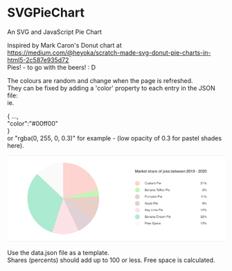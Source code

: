 # SVGPieChart
An SVG and JavaScript Pie Chart <br />

Inspired by Mark Caron's Donut chart at https://medium.com/@heyoka/scratch-made-svg-donut-pie-charts-in-html5-2c587e935d72  <br />
Pies! - to go with the beers! : D   <br />

The colours are random and change when the page is refreshed. <br />
They can be fixed by adding a 'color' property to each entry in the JSON file: <br />
ie. 

 { ...,    
  "color":"#00ff00"    
 }   
 or "rgba(0, 255, 0, 0.3)" for example - (low opacity of 0.3 for pastel shades here). <br />
 
 ![svg-pie-chart](svg-pie-chart.png?raw=true "SVG Pie Chart")
 
  Use the data.json file as a template.  <br />
  Shares (percents) should add up to 100 or less. Free space is calculated.
 
 

